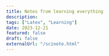 ```yaml
---
title: Notes from learning everything
description:
tags: ["Latex", "Learning"]
date: 2023-12-21
featured: false
draft: false
externalUrl: "/scinote.html"
---
```

